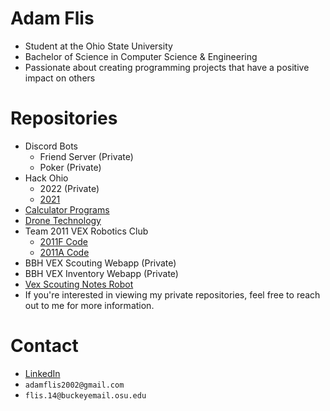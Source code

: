 # Adam Flis
- Student at the Ohio State University
- Bachelor of Science in Computer Science & Engineering 
- Passionate about creating programming projects that have a positive impact on others

# Repositories
- Discord Bots
  - Friend Server (Private)
  - Poker (Private)
- Hack Ohio
  - 2022 (Private)
  - [2021](https://github.com/Adam-Flis/Hack-Ohio-2021)
- [Calculator Programs](https://github.com/Adam-Flis/Calculator-Programs)
- [Drone Technology](https://github.com/Adam-Flis/Drone-Technology)
- Team 2011 VEX Robotics Club
  -  [2011F Code](https://github.com/Adam-Flis/2011F-Code)
  -  [2011A Code](https://github.com/Adam-Flis/2011A-Code)
- BBH VEX Scouting Webapp (Private)
- BBH VEX Inventory Webapp (Private)
- [Vex Scouting Notes Robot](https://github.com/Adam-Flis/Vex-Scouting-Notes-Robot)
- If you're interested in viewing my private repositories, feel free to reach out to me for more information.

# Contact
- [LinkedIn](https://www.linkedin.com/in/adam-flis-580409251/)
- `adamflis2002@gmail.com`
- `flis.14@buckeyemail.osu.edu`
